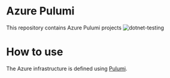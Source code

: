 # Azure Pulumi
This repository contains Azure Pulumi projects
![dotnet-testing](https://user-images.githubusercontent.com/87688021/210160220-ef1b3fc6-af92-48fb-b675-996ef07ee1fa.png)
# How to use
The Azure infrastructure is defined using [Pulumi](https://www.pulumi.com/docs/get-started/azure/).

